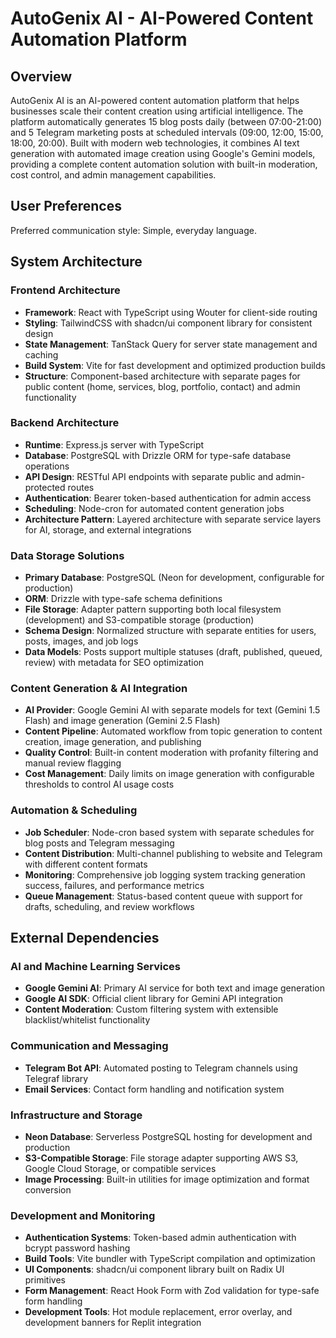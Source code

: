 # AutoGenix AI - AI-Powered Content Automation Platform

## Overview

AutoGenix AI is an AI-powered content automation platform that helps businesses scale their content creation using artificial intelligence. The platform automatically generates 15 blog posts daily (between 07:00-21:00) and 5 Telegram marketing posts at scheduled intervals (09:00, 12:00, 15:00, 18:00, 20:00). Built with modern web technologies, it combines AI text generation with automated image creation using Google's Gemini models, providing a complete content automation solution with built-in moderation, cost control, and admin management capabilities.

## User Preferences

Preferred communication style: Simple, everyday language.

## System Architecture

### Frontend Architecture
- **Framework**: React with TypeScript using Wouter for client-side routing
- **Styling**: TailwindCSS with shadcn/ui component library for consistent design
- **State Management**: TanStack Query for server state management and caching
- **Build System**: Vite for fast development and optimized production builds
- **Structure**: Component-based architecture with separate pages for public content (home, services, blog, portfolio, contact) and admin functionality

### Backend Architecture
- **Runtime**: Express.js server with TypeScript
- **Database**: PostgreSQL with Drizzle ORM for type-safe database operations
- **API Design**: RESTful API endpoints with separate public and admin-protected routes
- **Authentication**: Bearer token-based authentication for admin access
- **Scheduling**: Node-cron for automated content generation jobs
- **Architecture Pattern**: Layered architecture with separate service layers for AI, storage, and external integrations

### Data Storage Solutions
- **Primary Database**: PostgreSQL (Neon for development, configurable for production)
- **ORM**: Drizzle with type-safe schema definitions
- **File Storage**: Adapter pattern supporting both local filesystem (development) and S3-compatible storage (production)
- **Schema Design**: Normalized structure with separate entities for users, posts, images, and job logs
- **Data Models**: Posts support multiple statuses (draft, published, queued, review) with metadata for SEO optimization

### Content Generation & AI Integration
- **AI Provider**: Google Gemini AI with separate models for text (Gemini 1.5 Flash) and image generation (Gemini 2.5 Flash)
- **Content Pipeline**: Automated workflow from topic generation to content creation, image generation, and publishing
- **Quality Control**: Built-in content moderation with profanity filtering and manual review flagging
- **Cost Management**: Daily limits on image generation with configurable thresholds to control AI usage costs

### Automation & Scheduling
- **Job Scheduler**: Node-cron based system with separate schedules for blog posts and Telegram messaging
- **Content Distribution**: Multi-channel publishing to website and Telegram with different content formats
- **Monitoring**: Comprehensive job logging system tracking generation success, failures, and performance metrics
- **Queue Management**: Status-based content queue with support for drafts, scheduling, and review workflows

## External Dependencies

### AI and Machine Learning Services
- **Google Gemini AI**: Primary AI service for both text and image generation
- **Google AI SDK**: Official client library for Gemini API integration
- **Content Moderation**: Custom filtering system with extensible blacklist/whitelist functionality

### Communication and Messaging
- **Telegram Bot API**: Automated posting to Telegram channels using Telegraf library
- **Email Services**: Contact form handling and notification system

### Infrastructure and Storage
- **Neon Database**: Serverless PostgreSQL hosting for development and production
- **S3-Compatible Storage**: File storage adapter supporting AWS S3, Google Cloud Storage, or compatible services
- **Image Processing**: Built-in utilities for image optimization and format conversion

### Development and Monitoring
- **Authentication Systems**: Token-based admin authentication with bcrypt password hashing
- **Build Tools**: Vite bundler with TypeScript compilation and optimization
- **UI Components**: shadcn/ui component library built on Radix UI primitives
- **Form Management**: React Hook Form with Zod validation for type-safe form handling
- **Development Tools**: Hot module replacement, error overlay, and development banners for Replit integration
